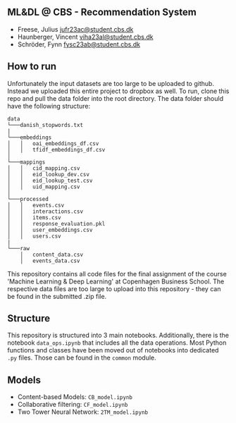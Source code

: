 ## ML&DL @ CBS - Recommendation System
- Freese, Julius <jufr23ac@student.cbs.dk>
- Haunberger, Vincent <viha23al@student.cbs.dk>
- Schröder, Fynn <fysc23ab@student.cbs.dk>

## How to run
Unfortunately the input datasets are too large to be uploaded to github. Instead we uploaded this entire project to dropbox as well. To run, clone this repo and pull the data folder into the root directory. The data folder should have the following structure:
```
data
└───danish_stopwords.txt
|
└───embeddings
│   │   oai_embeddings_df.csv
│   │   tfidf_embeddings_df.csv
│ 
└───mappings
│   │   cid_mapping.csv
│   │   eid_lookup_dev.csv
│   │   eid_lookup_test.csv
│   │   uid_mapping.csv
│   
└───processed
│   │   events.csv
│   │   interactions.csv
│   │   items.csv
│   │   response_evaluation.pkl
│   │   user_embeddings.csv
│   │   users.csv
|
└───raw
    │   content_data.csv
    │   events_data.csv
```

This repository contains all code files for the final assignment of the course 'Machine Learning & Deep Learning' at Copenhagen Business School. The respective data files are too large to upload into this repository - they can be found in the submitted .zip file.

## Structure

This repository is structured into 3 main notebooks. Additionally, there is the notebook `data_ops.ipynb` that includes all the data operations. Most Python functions and classes have been moved out of notebooks into dedicated `.py` files. Those can be found in the `common` module.

## Models
- Content-based Models: `CB_model.ipynb`
- Collaborative filtering: `CF_model.ipynb`
- Two Tower Neural Network: `2TM_model.ipynb`

